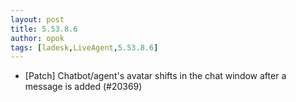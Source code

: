 ```yaml
---
layout: post
title: 5.53.8.6
author: opok
tags: [ladesk,LiveAgent,5.53.8.6]
---
```

- [Patch] Chatbot/agent's avatar shifts in the chat window after a message is added (#20369)
